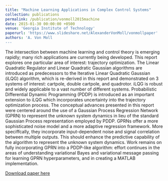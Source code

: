 ```yaml
---
title: "Machine Learning Applications in Complex Control Systems"
collection: publications
permalink: /publication/vonmoll2015machine
date: 2015-01-30 00:00:00 +0500
venue: 'Georgia Institute of Technology'
paperurl: 'https://www.slideshare.net/AlexanderVonMoll/vonmollpaper'
authors: 'A. Von Moll
---
```

The intersection between machine learning and control theory is emerging rapidly; many rich applications are currently being developed. This report explores one particular area of interest: trajectory optimization. The Linear Quadratic Regulator and Linear Quadratic Gaussian algorithms are introduced as predecessors to the Iterative Linear Quadratic Gaussian (iLQG) algorithm, which is re-derived in this report and demonstrated on 3 systems of interest: cartpole, double cartpole, and quadrotor. iLQG is robust and widely applicable to a vast number of different systems. Probabilistic Differential Dynamic Programming (PDDP) is introduced as an important extension to iLQG which incorporates uncertainty into the trajectory optimization process. The conceptual advances presented in this report were centered around the use of a Gaussian Process Regression Network (GPRN) to represent the unknown system dynamics in lieu of the standard Gaussian Process representation employed by PDDP. GPRNs offer a more sophisticated noise model and a more adaptive regression framework. More speciffcally, they incorporate input-dependent noise and signal correlation between multiple outputs. This should enhance the predictive capability of the algorithm to represent the unknown system dynamics. Work remains on fully incorporating GPRN into a PDDP-like algorithm: effort continues in the areas of understanding variational Bayes and variational message passing for learning GPRN hyperparameters, and in creating a MATLAB implementation.

[Download paper here](https://www.slideshare.net/AlexanderVonMoll/vonmollpaper)
